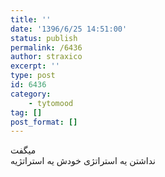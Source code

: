 ```yaml
---
title: ''
date: '1396/6/25 14:51:00'
status: publish
permalink: /6436
author: straxico
excerpt: ''
type: post
id: 6436
category:
    - tytomood
tag: []
post_format: []
---
```

میگفت  
نداشتن یه استراتژی خودش یه استراتژیه